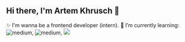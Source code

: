## Hi there, I'm Artem Khrusch 👋

<!--
**ArtemiyKHR/ArtemiyKHR** is a ✨ _special_ ✨ repository because its `README.md` (this file) appears on your GitHub profile.

Here are some ideas to get you started:

- 🔭 I’m currently working on ...
- 🌱 I’m currently learning ...
- 👯 I’m looking to collaborate on ...
- 🤔 I’m looking for help with ...
- 💬 Ask me about ...
- 📫 How to reach me: ...
- 😄 Pronouns: ...
- ⚡ Fun fact: ...
-->

✨ I'm wanna be a frontend developer (intern).
🌱 I’m currently learning: <img alt="medium" src="https://img.shields.io/badge/JavaScript-323330?style=for-the-badge&logo=javascript&logoColor=F7DF1E" />, <img alt="medium" src="https://img.shields.io/badge/TypeScript-007ACC?style=for-the-badge&logo=typescript&logoColor=white"/>, <img src="https://img.shields.io/badge/React-20232A?style=for-the-badge&logo=react&logoColor=61DAFB"/>
